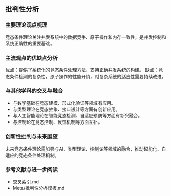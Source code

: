 ## 批判性分析

### 主要理论观点梳理
竞态条件理论关注并发系统中的数据竞争、原子操作和内存一致性，是并发控制和系统正确性的重要基础。

### 主流观点的优缺点分析
优点：提供了系统化的竞态条件处理方法，支持正确并发系统的构建。
缺点：竞态条件检测的复杂性，原子操作的性能开销，对复杂系统的适应性需要持续改进。

### 与其他学科的交叉与融合
- 与数学基础在竞态建模、形式化验证等领域有应用。
- 与类型理论在竞态抽象、接口设计等方面有创新应用。
- 与人工智能理论在智能竞态检测、自适应预防等方面有新兴融合。
- 与控制论在竞态控制、反馈机制等方面互补。

### 创新性批判与未来展望
未来竞态条件理论需加强与AI、类型理论、控制论等领域的融合，推动智能化、自适应的竞态条件处理机制。

### 参考文献与进一步阅读
- 交叉索引.md
- Meta/批判性分析模板.md 